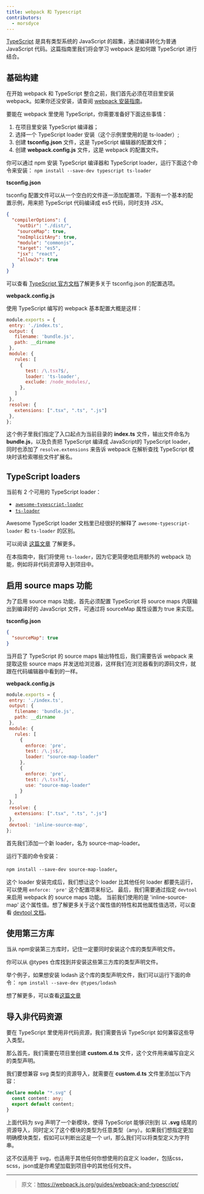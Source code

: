 ```yaml
---
title: webpack 和 Typescript
contributors:
  - morsdyce
---
```


[TypeScript](https://www.typescriptlang.org) 是具有类型系统的 JavaScript 的超集，通过编译转化为普通 JavaScript 代码。这篇指南里我们将会学习 webpack 是如何跟 TypeScript 进行结合。

## 基础构建

在开始 webpack 和 TypeScript 整合之前，我们首先必须在项目里安装 webpack。如果你还没安装，请查阅 [webpack 安装指南](https://webpack.js.org/guides/installation/)。

要能在 webpack 里使用 TypeScript，你需要准备好下面这些事情：
1. 在项目里安装 TypeScript 编译器；
2. 选择一个 TypeScript loader 安装（这个示例里使用的是 ts-loader）;
3. 创建 __tsconfig.json__ 文件，这是 TypeScript 编辑器的配置文件；
4. 创建 __webpack.config.js__ 文件，这是 webpack 的配置文件。

你可以通过 npm 安装 TypeScript 编译器和 TypeScript loader，运行下面这个命令来安装：
 `npm install --save-dev typescript ts-loader`
 
__tsconfig.json__ 

tsconfig 配置文件可以从一个空白的文件逐一添加配置项，下面有一个基本的配置示例，用来把 TypeScript 代码编译成 es5 代码，同时支持 JSX。

```json
{
  "compilerOptions": {
    "outDir": "./dist/",
    "sourceMap": true,
    "noImplicitAny": true,
    "module": "commonjs",
    "target": "es5",
    "jsx": "react",
    "allowJs": true
  }
}
```

可以查看 [TypeScript 官方文档](https://www.typescriptlang.org/docs/handbook/tsconfig-json.html)了解更多关于 tsconfig.json 的配置选项。

__webpack.config.js__

使用 TypeScript 编写的 webpack 基本配置大概是这样：

```js
module.exports = {
 entry: './index.ts',
 output: {
   filename: 'bundle.js',
   path: __dirname
 },
 module: {
   rules: [
     {
       test: /\.tsx?$/,
       loader: 'ts-loader',
       exclude: /node_modules/,
     },
   ]
 },
 resolve: {
   extensions: [".tsx", ".ts", ".js"]
 },
};
```
 
这个例子里我们指定了入口起点为当前目录的 __index.ts__ 文件，输出文件命名为 __bundle.js__，以及负责把 TypeScript 编译成 JavaScript的 TypeScript loader，同时也添加了 `resolve.extensions` 来告诉 webpack 在解析查找 TypeScript 模块时该检索哪些文件扩展名。

## TypeScript loaders

当前有 2 个可用的 TypeScript loader：
* [`awesome-typescript-loader`](https://github.com/s-panferov/awesome-typescript-loader)
* [`ts-loader`](https://github.com/TypeStrong/ts-loader)

Awesome TypeScript loader 文档里已经很好的解释了 `awesome-typescript-loader` 和 `ts-loader` 的区别。

可以阅读 [这篇文章](https://github.com/s-panferov/awesome-typescript-loader#differences-between-ts-loader) 了解更多。

在本指南中，我们将使用 `ts-loader`，因为它更简便地启用额外的 webpack 功能，例如将非代码资源导入到项目中。

## 启用 source maps 功能

为了启用 source maps 功能，首先必须配置 TypeScript 将 source maps 内联输出到编译好的 JavaScript 文件，可通过将 sourceMap 属性设置为 true 来实现。
 
__tsconfig.json__
```json
{
  "sourceMap": true
}
```

当开启了 TypeScript 的 source maps 输出特性后，我们需要告诉 webpack
来提取这些 source maps 并发送给浏览器，这样我们在浏览器看到的源码文件，就跟在代码编辑器中看到的一样。

__webpack.config.js__
```js
module.exports = {
 entry: './index.ts',
 output: {
   filename: 'bundle.js',
   path: __dirname
 },
 module: {
   rules: [
     {
       enforce: 'pre',
       test: /\.js$/,
       loader: "source-map-loader"
     },
     {
       enforce: 'pre',
       test: /\.tsx?$/,
       use: "source-map-loader"
     }
   ]
 },
 resolve: {
   extensions: [".tsx", ".ts", ".js"]
 },
 devtool: 'inline-source-map',
};
```

首先我们添加一个新 loader，名为 source-map-loader。

运行下面的命令安装：

`npm install --save-dev source-map-loader`。

这个 loader 安装完成后，我们想让这个 loader 比其他任何 loader 都要先运行，可以使用 `enforce: 'pre'` 这个配置项来标记。
最后，我们需要通过指定 `devtool` 来启用 webpack 的 source maps 功能。
当前我们使用的是 'inline-source-map' 这个属性值。想了解更多关于这个属性值的特性和其他属性值选项，可以查看 [devtool 文档](https://webpack.js.org/configuration/devtool/)。

 
 
 

## 使用第三方库

当从 npm安装第三方库时，记住一定要同时安装这个库的类型声明文件。

你可以从 @types 仓库找到并安装这些第三方库的类型声明文件。

举个例子，如果想安装 lodash 这个库的类型声明文件，我们可以运行下面的命令：
`npm install --save-dev @types/lodash`

想了解更多，可以查看[这篇文章](https://blogs.msdn.microsoft.com/typescript/2016/06/15/the-future-of-declaration-files/)

## 导入非代码资源

要在 TypeScript 里使用非代码资源，我们需要告诉 TypeScript 如何兼容这些导入类型。

那么首先，我们需要在项目里创建 __custom.d.ts__ 文件，这个文件用来编写自定义的类型声明。

我们要想兼容 svg 类型的资源导入，就需要在 __custom.d.ts__ 文件里添加以下内容：

```typescript
declare module "*.svg" {
  const content: any;
  export default content;
}
```

上面代码为 svg 声明了一个新模块，使得 TypeScript 能够识别到 以 __.svg__ 结尾的资源导入，同时定义了这个模块的类型为任意类型（any）。如果我们想指定更加明确模块类型，假如可以判断出这是一个 url，那么我们可以将类型定义为字符串。

这不仅适用于 svg，也适用于其他任何你想使用的自定义 loader，包括css，scss，json或是你希望加载到项目中的其他任何文件。

***
 

> 原文：https://webpack.js.org/guides/webpack-and-typescript/